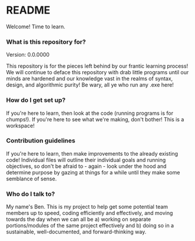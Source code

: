 # README #

Welcome! Time to learn.

### What is this repository for? ###

Version: 0.0.0000

This repository is for the pieces left behind by our frantic learning process! 
We will continue to deface this repository with drab little programs until our 
minds are hardened and our knowledge vast in the realms of syntax, design, and
algorithmic purity! Be wary, all ye who run any .exe here!

### How do I get set up? ###

If you're here to learn, then look at the code (running programs is for chumps!).
If you're here to see what we're making, don't bother! This is a workspace!

### Contribution guidelines ###

If you're here to learn, then make improvements to the already existing code!
Individual files will outline their individual goals and running objectives, so 
don't be afraid to - again - look under the hood and determine purpose by gazing at
things for a while until they make some semblance of sense. 

### Who do I talk to? ###

My name's Ben. This is my project to help get some potential team members up to speed,
coding efficiently and effectively, and moving towards the day when we can all be a)
working on separate portions/modules of the same project effectively and b) doing so 
in a sustainable, well-documented, and forward-thinking way. 